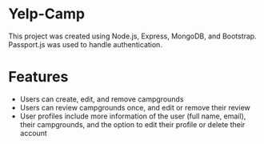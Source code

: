 # Yelp-Camp
This project was created using Node.js, Express, MongoDB, and Bootstrap. Passport.js was used to handle authentication.

# Features
* Users can create, edit, and remove campgrounds
* Users can review campgrounds once, and edit or remove their review
* User profiles include more information of the user (full name, email), their campgrounds, and the option to edit their profile or delete their account

